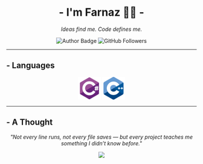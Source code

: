<h1 align="center">- I'm Farnaz 👩‍💻 -</h1>
<p align="center"><i>Ideas find me. Code defines me.</i></p>

<p align="center">
  <img src="https://img.shields.io/badge/Author-Farnaztr-pink" alt="Author Badge" />
  <img src="https://img.shields.io/github/followers/farnaztr?style=social&label=Followers" alt="GitHub Followers" />
</p>

---

## - Languages 

<p align="center">
  <img src="https://raw.githubusercontent.com/devicons/devicon/master/icons/csharp/csharp-original.svg" width="60" height="60" alt="C#"/>
  <img src="https://raw.githubusercontent.com/devicons/devicon/master/icons/cplusplus/cplusplus-original.svg" width="60" height="60" alt="C++"/>

</p>


---

## - A Thought

<p align="center">
  <i>"Not every line runs, not every file saves — but every project teaches me something I didn’t know before."</i>
</p>

<p align="center">
  <img src="https://capsule-render.vercel.app/api?type=waving&color=0:ff6ec4,100:7873f5&height=120&section=footer" />
</p>

